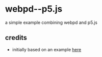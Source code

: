 # webpd--p5.js

a simple example combining webpd and p5.js

## credits

* initially based on an example [here](https://creative-plus.net)
